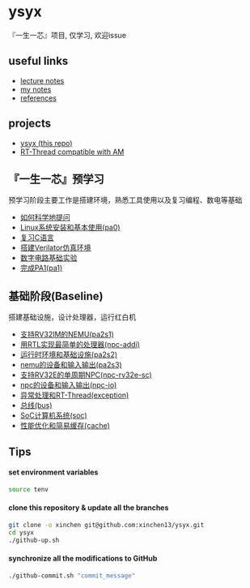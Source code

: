# ysyx
『一生一芯』项目, 仅学习, 欢迎issue

## useful links
- [lecture notes](https://ysyx.oscc.cc/docs/)
- [my notes](./docs/notes.md)
- [references](https://drive.google.com/drive/folders/1Erw4Mbr6GKMMP08dxjcXhSXgXAQgfCtz)

## projects
- [ysyx (this repo)](https://github.com/xinchen13/ysyx.git)
- [RT-Thread compatible with AM](https://github.com/xinchen13/rt-thread-am.git)

## 『一生一芯』预学习
预学习阶段主要工作是搭建环境，熟悉工具使用以及复习编程、数电等基础

- [如何科学地提问](./docs/01/)
- [Linux系统安装和基本使用(pa0)](./docs/02/) 
- [复习C语言](./docs/03/) 
- [搭建Verilator仿真环境](./docs/04/) 
- [数字电路基础实验](./docs/05/) 
- [完成PA1(pa1)](./docs/06/)

## 基础阶段(Baseline)
搭建基础设施，设计处理器，运行红白机

- [支持RV32IM的NEMU(pa2s1)](./docs/07/)
- [用RTL实现最简单的处理器(npc-addi)](./docs/08/)
- [运行时环境和基础设施(pa2s2)](./docs/09/)
- [nemu的设备和输入输出(pa2s3)](./docs/10/)
- [支持RV32E的单周期NPC(npc-rv32e-sc)](./docs/11/)
- [npc的设备和输入输出(npc-io)](./docs/12/)
- [异常处理和RT-Thread(exception)](./docs/13/)
- [总线(bus)](./docs/14/)
- [SoC计算机系统(soc)](./docs/15/)
- [性能优化和简易缓存(cache)](./docs/16/)

## Tips
#### set environment variables
```sh
source tenv
```

#### clone this repository & update all the branches
```sh
git clone -o xinchen git@github.com:xinchen13/ysyx.git
cd ysyx
./github-up.sh
```

#### synchronize all the modifications to GitHub
```sh
./github-commit.sh "commit_message"
```